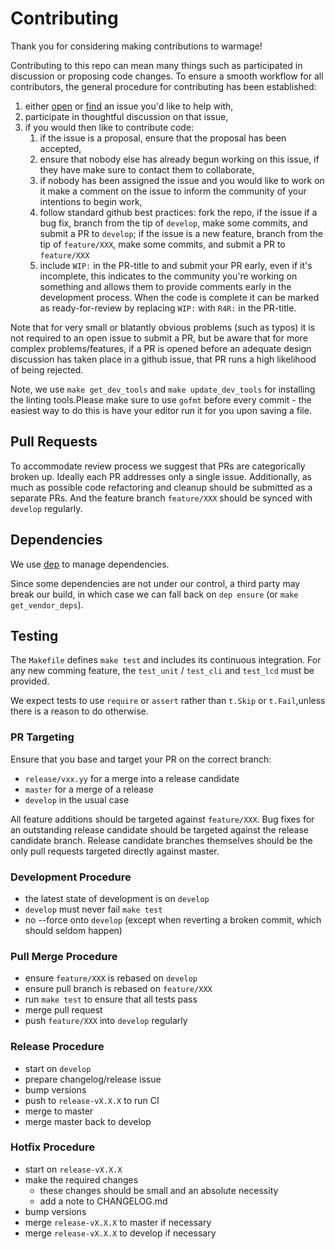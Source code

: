 # Contributing

Thank you for considering making contributions to warmage!

Contributing to this repo can mean many things such as participated in
discussion or proposing code changes. To ensure a smooth workflow for all
contributors, the general procedure for contributing has been established:

  1. either [open](https://github.com/warmage-sports/warmage/issues/new) or
     [find](https://github.com/warmage-sports/warmage/issues) an issue you'd like to help with,
  2. participate in thoughtful discussion on that issue,
  3. if you would then like to contribute code:
     1. if the issue is a proposal, ensure that the proposal has been accepted,
     2. ensure that nobody else has already begun working on this issue, if they have
       make sure to contact them to collaborate,
     3. if nobody has been assigned the issue and you would like to work on it
       make a comment on the issue to inform the community of your intentions
       to begin work,
     4. follow standard github best practices: fork the repo,
       if the issue if a bug fix, branch from the
       tip of `develop`, make some commits, and submit a PR to `develop`; if the issue is a new feature,  branch from the tip of `feature/XXX`, make some commits, and submit a PR to `feature/XXX`
     5. include `WIP:` in the PR-title to and submit your PR early, even if it's
       incomplete, this indicates to the community you're working on something and
       allows them to provide comments early in the development process. When the code
       is complete it can be marked as ready-for-review by replacing `WIP:` with
       `R4R:` in the PR-title.

Note that for very small or blatantly obvious problems (such as typos) it is 
not required to an open issue to submit a PR, but be aware that for more complex
problems/features, if a PR is opened before an adequate design discussion has
taken place in a github issue, that PR runs a high likelihood of being rejected. 

Note, we use `make
get_dev_tools` and `make update_dev_tools` for installing the linting tools.Please make sure to use `gofmt` before every commit - the easiest way to do this is have your editor run it for you upon saving a file.

## Pull Requests

To accommodate review process we suggest that PRs are categorically broken up.
Ideally each PR addresses only a single issue. Additionally, as much as possible
code refactoring and cleanup should be submitted as a separate PRs. And the feature branch `feature/XXX` should be synced with `develop` regularly.

## Dependencies

We use [dep](https://github.com/golang/dep) to manage dependencies.

Since some dependencies are not under our control, a third party may break our
build, in which case we can fall back on `dep ensure` (or `make
get_vendor_deps`).

## Testing

The `Makefile` defines `make test` and includes its continuous integration. For any new comming feature, the `test_unit` / `test_cli` and `test_lcd` must be provided.

We expect tests to use `require` or `assert` rather than `t.Skip` or `t.Fail`,unless there is a reason to do otherwise.

### PR Targeting

Ensure that you base and target your PR on the correct branch:

- `release/vxx.yy` for a merge into a release candidate
- `master` for a merge of a release
- `develop` in the usual case

All feature additions should be targeted against `feature/XXX`. Bug fixes for an outstanding release candidate
should be targeted against the release candidate branch. Release candidate branches themselves should be the
only pull requests targeted directly against master.

### Development Procedure

- the latest state of development is on `develop`
- `develop` must never fail `make test`
- no --force onto `develop` (except when reverting a broken commit, which should seldom happen)

### Pull Merge Procedure

- ensure `feature/XXX` is rebased on `develop`
- ensure pull branch is rebased on `feature/XXX`
- run `make test` to ensure that all tests pass
- merge pull request
- push `feature/XXX` into `develop` regularly

### Release Procedure

- start on `develop`
- prepare changelog/release issue
- bump versions
- push to `release-vX.X.X` to run CI
- merge to master
- merge master back to develop

### Hotfix Procedure

- start on `release-vX.X.X`
- make the required changes
  - these changes should be small and an absolute necessity
  - add a note to CHANGELOG.md
- bump versions
- merge `release-vX.X.X` to master if necessary
- merge `release-vX.X.X` to develop if necessary
